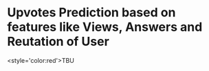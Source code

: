 # Upvotes Prediction based on features like Views, Answers and Reutation of User


<style='color:red'>TBU </style>
